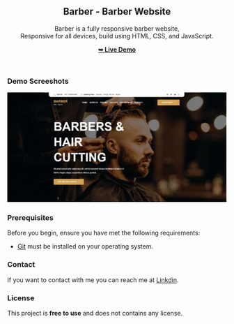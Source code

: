 <div align="center">
  
  
  <br />
  <br />

  <h2 align="center">Barber - Barber Website</h2>

  Barber is a fully responsive barber website, <br />Responsive for all devices, build using HTML, CSS, and JavaScript.

   <a href="https://rushikeshjadhav2004.github.io/Barber-Design/"><strong>➥ Live Demo</strong></a> 

</div>

<br />

### Demo Screeshots

![Barber Desktop Demo](./barber-master/readme-images/desktop.webp "Desktop Demo")

### Prerequisites

Before you begin, ensure you have met the following requirements:

* [Git](https://git-scm.com/downloads "Download Git") must be installed on your operating system.

<!-- ### Run Locally

To run **Barber** locally, run this command on your git bash:

Linux and macOS:

```bash
sudo git clone https://github.com/codewithsadee/barber.git
```

Windows:

```bash
git clone https://github.com/codewithsadee/barber.git
``` -->

### Contact

If you want to contact with me you can reach me at [Linkdin](http://www.linkedin.com/in/rushikeshjadhav2004).

### License

This project is **free to use** and does not contains any license.
